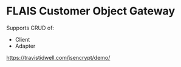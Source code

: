 # FLAIS Customer Object Gateway

Supports CRUD of:
* Client
* Adapter


https://travistidwell.com/jsencrypt/demo/

